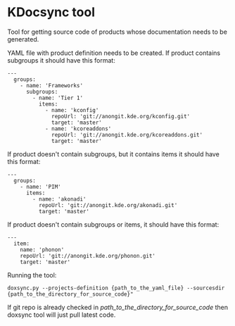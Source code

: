 # KDocsync tool

Tool for getting source code of products whose documentation needs to be generated.

YAML file with product definition needs to be created.
If product contains subgroups it should have this format:

```
---
  groups:
    - name: 'Frameworks'
      subgroups:
        - name: 'Tier 1'
          items:
            - name: 'kconfig'
              repoUrl: 'git://anongit.kde.org/kconfig.git'
              target: 'master'
            - name: 'kcoreaddons'
              repoUrl: 'git://anongit.kde.org/kcoreaddons.git'
              target: 'master'

```

If product doesn't contain subgroups, but it contains items it should have this format:

```
---
  groups:
    - name: 'PIM'
      items:
        - name: 'akonadi'
          repoUrl: 'git://anongit.kde.org/akonadi.git'
          target: 'master'

```

If product doesn't contain subgroups or items, it should have this format:

```
---
  item:
    name: 'phonon'
    repoUrl: 'git://anongit.kde.org/phonon.git'
    target: 'master'

```

Running the tool:

```
doxsync.py --projects-definition {path_to_the_yaml_file} --sourcesdir {path_to_the_directory_for_source_code}"
```

If git repo is already checked in _path_to_the_directory_for_source_code_ then doxsync tool will just pull latest code.
